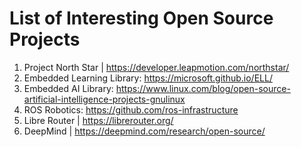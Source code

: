 # List of Interesting Open Source Projects
1. Project North Star | https://developer.leapmotion.com/northstar/
2. Embedded Learning Library: https://microsoft.github.io/ELL/
3. Embedded AI Library: https://www.linux.com/blog/open-source-artificial-intelligence-projects-gnulinux
4. ROS Robotics: https://github.com/ros-infrastructure
5. Libre Router | https://librerouter.org/
6. DeepMind | https://deepmind.com/research/open-source/
